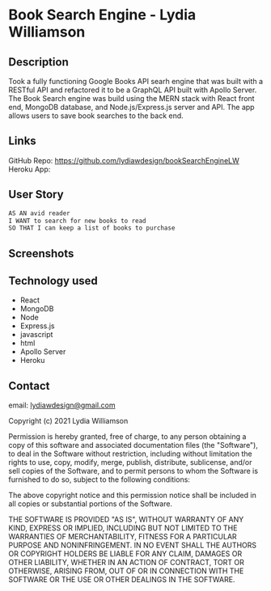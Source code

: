 # Book Search Engine - Lydia Williamson

## Description

Took a fully functioning Google Books API searh engine that was built with a RESTful API and refactored it to be a GraphQL API built with Apollo Server. The Book Search engine was build using the MERN stack with React front end, MongoDB database, and Node.js/Express.js server and API. The app allows users to save book searches to the back end. 

## Links
GitHub Repo: https://github.com/lydiawdesign/bookSearchEngineLW <br>
Heroku App: <br>

## User Story
```md
AS AN avid reader
I WANT to search for new books to read
SO THAT I can keep a list of books to purchase
```

## Screenshots

## Technology used
- React
- MongoDB 
- Node
- Express.js
- javascript
- html
- Apollo Server
- Heroku

## Contact

email: lydiawdesign@gmail.com

Copyright (c) 2021 Lydia Williamson

Permission is hereby granted, free of charge, to any person obtaining a copy of this software and associated documentation files (the "Software"), to deal in the Software without restriction, including without limitation the rights to use, copy, modify, merge, publish, distribute, sublicense, and/or sell copies of the Software, and to permit persons to whom the Software is furnished to do so, subject to the following conditions:

The above copyright notice and this permission notice shall be included in all copies or substantial portions of the Software.

THE SOFTWARE IS PROVIDED "AS IS", WITHOUT WARRANTY OF ANY KIND, EXPRESS OR IMPLIED, INCLUDING BUT NOT LIMITED TO THE WARRANTIES OF MERCHANTABILITY, FITNESS FOR A PARTICULAR PURPOSE AND NONINFRINGEMENT. IN NO EVENT SHALL THE AUTHORS OR COPYRIGHT HOLDERS BE LIABLE FOR ANY CLAIM, DAMAGES OR OTHER LIABILITY, WHETHER IN AN ACTION OF CONTRACT, TORT OR OTHERWISE, ARISING FROM, OUT OF OR IN CONNECTION WITH THE SOFTWARE OR THE USE OR OTHER DEALINGS IN THE SOFTWARE.